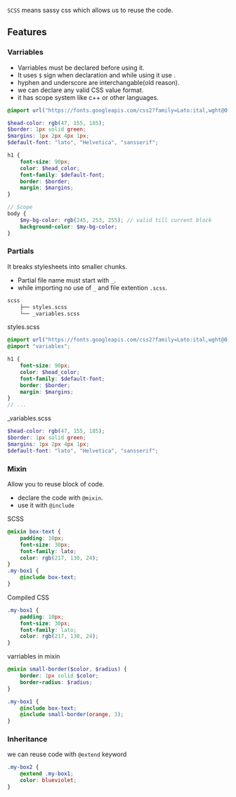 `SCSS` means sassy css which allows us to reuse the code.

## Features

### Varriables

- Varriables must be declared before using it.
- It uses `$` sign when declaration and while using it use .
- hyphen and underscore are interchangable(old reason).
- we can declare any valid CSS value format.
- it has scope system like c++ or other languages.

```scss
@import url("https://fonts.googleapis.com/css2?family=Lato:ital,wght@0,100;0,300;0,400;0,700;0,900;1,100;1,300;1,400;1,700;1,900&display=swap");

$head-color: rgb(47, 155, 185);
$border: 1px solid green;
$margins: 1px 2px 4px 1px;
$default-font: "lato", "Helvetica", "sansserif";

h1 {
	font-size: 90px;
	color: $head_color;
	font-family: $default-font;
	border: $border;
	margin: $margins;
}

// Scope
body {
	$my-bg-color: rgb(245, 253, 255); // valid till current block
	background-color: $my-bg-color;
}
```

### Partials

It breaks stylesheets into smaller chunks.

- Partial file name must start with `_`.
- while importing no use of `_` and file extention `.scss`.

```bash
scss
    ├── styles.scss
    └── _variables.scss
```

styles.scss

```scss
@import url("https://fonts.googleapis.com/css2?family=Lato:ital,wght@0,100;0,300;0,400;0,700;0,900;1,100;1,300;1,400;1,700;1,900&display=swap");
@import "variables";

h1 {
	font-size: 90px;
	color: $head_color;
	font-family: $default-font;
	border: $border;
	margin: $margins;
}
// ...
```

\_variables.scss

```scss
$head-color: rgb(47, 155, 185);
$border: 1px solid green;
$margins: 1px 2px 4px 1px;
$default-font: "lato", "Helvetica", "sansserif";
```

### Mixin

Allow you to reuse block of code.

- declare the code with `@mixin`.
- use it with `@include`

SCSS

```scss
@mixin box-text {
	padding: 10px;
	font-size: 30px;
	font-family: lato;
	color: rgb(217, 130, 24);
}
.my-box1 {
	@include box-text;
}
```

Compiled CSS

```css
.my-box1 {
	padding: 10px;
	font-size: 30px;
	font-family: lato;
	color: rgb(217, 130, 24);
}
```

varriables in mixin

```scss
@mixin small-border($color, $radius) {
	border: 1px solid $color;
	border-radius: $radius;
}

.my-box1 {
	@include box-text;
	@include small-border(orange, 3);
}
```

### Inheritance

we can reuse code with `@extend` keyword

```scss
.my-box2 {
	@extend .my-box1;
	color: blueviolet;
}
```
